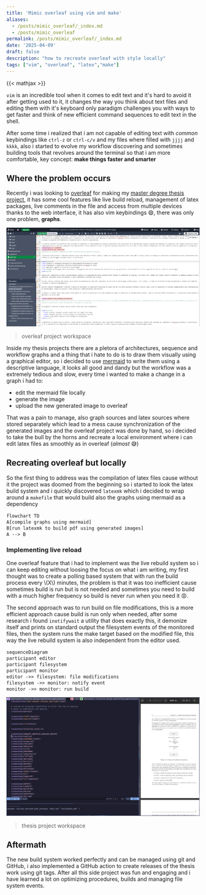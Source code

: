 ```yaml
---
title: 'Mimic overleaf using vim and make'
aliases:
  - /posts/mimic_overleaf/_index.md
  - /posts/mimic_overleaf
permalink: /posts/mimic_overleaf/_index.md
date: '2025-04-09'
draft: false
description: "how to recreate overleaf with style locally"
tags: ["vim", "overleaf", "latex","make"]
---
```


{{< mathjax >}}

`vim` is an incredible tool when it comes to edit text and it's hard to avoid it after getting used to it, it changes the way you think about text files and editing them with it's keyboard only paradigm challenges you with ways to get faster and think of new efficient command sequences to edit text in the shell.

After some time i realized that i am not capable of editing text with *common* keybindings like `ctrl-z` or `ctrl-c/v` and my files where filled with `jjjj` and `kkkk`, also i started to evolve my workflow discovering and sometimes building tools that revolves around the terminal so that i am more comfortable, key concept: **make things faster and smarter**

## Where the problem occurs

Recently i was looking to [overleaf](www.overleaf.com) for making my [master degree thesis project](https://github.com/carnivuth/deployment_lifecycle_design_in_monitoring_applications), it has some cool features like live build reload, management of latex packages, live comments in the file and access from multiple devices thanks to the web interface, it has also vim keybindings 😄, there was only one problem, **graphs**.

![](overleaf.png)
> overleaf project workspace

Inside my thesis projects there are a pletora of architectures, sequence and workflow graphs and a thing that i hate to do is to draw them visually using a graphical editor, so i decided to use [mermaid](https://mermaid.js.org) to write them using a descriptive language, it looks all good and dandy but the workflow was a extremely tedious and slow, every time i wanted to make a change in a graph i had to:

- edit the mermaid file locally
- generate the image
- upload the new generated image to overleaf

That was a pain to manage, also graph sources and latex sources where stored separately which lead to a mess cause synchronization of the generated images and the overleaf project was done by hand, so i decided to take the bull by the horns and recreate a local environment where i can edit latex files as smoothly as in overleaf (*almost* 😅)

## Recreating overleaf but locally

So the first thing to address was the compilation of latex files cause without it the project was doomed from the beginning so i started to look the latex build system and i quickly discovered `latexmk` which i decided to wrap around a `makefile` that would build also the graphs using mermaid as a dependency

```mermaid
flowchart TD
A[compile graphs using mermaid]
B[run latexmk to build pdf using generated images]
A --> B
```

### Implementing live reload

One overleaf feature that i had to implement was the live rebuild system so i can keep editing without loosing the focus on what i am writing, my first thought was to create a polling based system that with run the build process every \\(X\\) minutes, the problem is that it was too inefficient cause sometimes build is run but is not needed and sometimes you need to build with a much higher frequency so build is never run when you need it 😡.

The second approach was to run build on file modifications, this is a more efficient approach cause build is run only when needed, after some research i found `inotifywait` a utility that does exactly this, it demonize itself and prints on standard output the filesystem events of the monitored files, then the system runs the make target based on the modified file, this way the live rebuild system is also independent from the editor used.

```mermaid
sequenceDiagram
participant editor
participant filesystem
participant monitor
editor ->> filesystem: file modifications
filesystem ->> monitor: notify event
monitor ->> monitor: run build
```

![](workspace.png)
> thesis project workspace

## Aftermath

The new build system worked perfectly and can be managed using git and GitHub, i also implemented a GitHub action to create releases of the thesis work using git tags. After all this side project was fun and engaging and i have learned a lot on optimizing procedures, builds and managing file system events.
